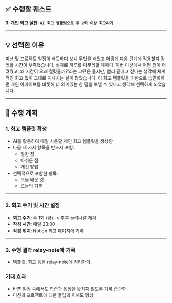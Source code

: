 ## ✅ 수행할 퀘스트
**3. 개인 회고 실천: `AI 회고 템플릿으로 주 2회 이상 회고하기`**

---

## 💡 선택한 이유

미션 및 프로젝트 일정이 빠듯하다 보니 무엇을 배웠고 어떻게 다음 단계에 적용할지 정리할 시간이 부족했습니다. 실제로 하루를 마무리할 때마다 ’이번 미션에서 어떤 점이 어려웠고, 왜 시간이 오래 걸렸을까?’라는 고민은 들지만, 빨리 끝내고 싶다는 생각에 체계적인 회고 없이 그대로 지나치는 날이 많았습니다. 이 회고 템플릿을 기반으로 습관화하면 개인 아카이브를 비롯해 더 의미있는 한 달을 보낼 수 있다고 생각해 선택하게 되었습니다.

---

## 🧭 수행 계획

### 1. 회고 템플릿 확정

- AI를 활용하여 매일 사용할 개인 회고 템플릿을 생성함
- 다음 세 가지 항목을 반드시 포함:
  - 잘한 점
  - 아쉬운 점
  - 개선 방법
- 선택적으로 포함한 항목:
  - 오늘 배운 것
  - 오늘의 기분

---

### 2. 회고 주기 및 시간 설정
- **회고 주기**: 주 1회 (금) -> 추후 늘려나갈 계획  
- **작성 시간**: 매일 23:00
- **작성 위치**: Notion 회고 페이지에 기록  

---

### 3. 수행 결과 relay-note에 기록
- 템플릿, 회고 등을 relay-note에 정리한다.

### 기대 효과
- 바쁜 일정 속에서도 학습과 성장을 놓치지 않도록 기록 습관화
- 미션과 프로젝트에 대한 몰입과 이해도 향상